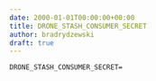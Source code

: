 ```yaml
---
date: 2000-01-01T00:00:00+00:00
title: DRONE_STASH_CONSUMER_SECRET
author: bradrydzewski
draft: true
---
```




```
DRONE_STASH_CONSUMER_SECRET=
```
